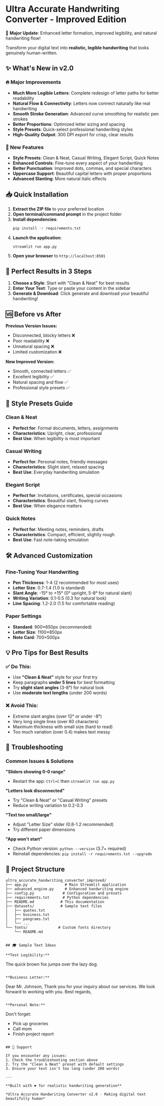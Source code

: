 # Ultra Accurate Handwriting Converter - Improved Edition

🎯 **Major Update**: Enhanced letter formation, improved legibility, and natural handwriting flow!

Transform your digital text into **realistic, legible handwriting** that looks genuinely human-written.

## ✨ What's New in v2.0

### 🔥 Major Improvements
- **Much More Legible Letters**: Complete redesign of letter paths for better readability
- **Natural Flow & Connectivity**: Letters now connect naturally like real handwriting  
- **Smooth Stroke Generation**: Advanced curve smoothing for realistic pen strokes
- **Better Proportions**: Optimized letter sizing and spacing
- **Style Presets**: Quick-select professional handwriting styles
- **High-Quality Output**: 300 DPI export for crisp, clear results

### 🎨 New Features
- **Style Presets**: Clean & Neat, Casual Writing, Elegant Script, Quick Notes
- **Enhanced Controls**: Fine-tune every aspect of your handwriting
- **Better Punctuation**: Improved dots, commas, and special characters
- **Uppercase Support**: Beautiful capital letters with proper proportions
- **Advanced Slanting**: More natural italic effects

## 📥 Quick Installation

1. **Extract the ZIP file** to your preferred location
2. **Open terminal/command prompt** in the project folder
3. **Install dependencies**:
   ```bash
   pip install -r requirements.txt
   ```
4. **Launch the application**:
   ```bash
   streamlit run app.py
   ```
5. **Open your browser** to `http://localhost:8501`

## 🎯 Perfect Results in 3 Steps

1. **Choose a Style**: Start with "Clean & Neat" for best results
2. **Enter Your Text**: Type or paste your content in the sidebar
3. **Generate & Download**: Click generate and download your beautiful handwriting!

## 🆚 Before vs After

**Previous Version Issues:**
- Disconnected, blocky letters ❌
- Poor readability ❌  
- Unnatural spacing ❌
- Limited customization ❌

**New Improved Version:**
- Smooth, connected letters ✅
- Excellent legibility ✅
- Natural spacing and flow ✅
- Professional style presets ✅

## 🎨 Style Presets Guide

### Clean & Neat
- **Perfect for**: Formal documents, letters, assignments
- **Characteristics**: Upright, clear, professional
- **Best Use**: When legibility is most important

### Casual Writing  
- **Perfect for**: Personal notes, friendly messages
- **Characteristics**: Slight slant, relaxed spacing
- **Best Use**: Everyday handwriting simulation

### Elegant Script
- **Perfect for**: Invitations, certificates, special occasions  
- **Characteristics**: Beautiful slant, flowing curves
- **Best Use**: When elegance matters

### Quick Notes
- **Perfect for**: Meeting notes, reminders, drafts
- **Characteristics**: Compact, efficient, slightly rough
- **Best Use**: Fast note-taking simulation

## 🛠️ Advanced Customization

### Fine-Tuning Your Handwriting
- **Pen Thickness**: 1-4 (2 recommended for most uses)
- **Letter Size**: 0.7-1.4 (1.0 is standard)
- **Slant Angle**: -15° to +15° (0° upright, 5-8° for natural slant)
- **Writing Variation**: 0.1-0.5 (0.3 for natural look)
- **Line Spacing**: 1.2-2.0 (1.5 for comfortable reading)

### Paper Settings
- **Standard**: 900×650px (recommended)
- **Letter Size**: 1100×850px
- **Note Card**: 700×500px

## 💡 Pro Tips for Best Results

### ✅ Do This:
- Use **"Clean & Neat"** style for your first try
- Keep paragraphs **under 5 lines** for best formatting
- Try **slight slant angles** (3-8°) for natural look
- Use **moderate text lengths** (under 200 words)

### ❌ Avoid This:
- Extreme slant angles (over 12° or under -8°)
- Very long single lines (over 60 characters)
- Maximum thickness with small size (hard to read)
- Too much variation (over 0.4) makes text messy

## 🔧 Troubleshooting

### Common Issues & Solutions

**"Sliders showing 0-0 range"**
- Restart the app: `Ctrl+C` then `streamlit run app.py`

**"Letters look disconnected"**  
- Try "Clean & Neat" or "Casual Writing" presets
- Reduce writing variation to 0.2-0.3

**"Text too small/large"**
- Adjust "Letter Size" slider (0.8-1.2 recommended)
- Try different paper dimensions

**"App won't start"**
- Check Python version: `python --version` (3.7+ required)
- Reinstall dependencies: `pip install -r requirements.txt --upgrade`

## 📁 Project Structure

```
ultra_accurate_handwriting_converter_improved/
├── app.py                 # Main Streamlit application
├── advanced_engine.py     # Enhanced handwriting engine
├── config.py             # Configuration and presets
├── requirements.txt      # Python dependencies  
├── README.md            # This documentation
├── datasets/            # Sample text files
│   ├── quotes.txt
│   ├── business.txt
│   ├── pangrams.txt
│   └── ...
└── fonts/              # Custom fonts directory
    └── README.md


## 🎓 Sample Text Ideas

**Test Legibility:**
```
The quick brown fox jumps over the lazy dog.
```

**Business Letter:**
```
Dear Mr. Johnson,
Thank you for your inquiry about our services.
We look forward to working with you.
Best regards,
```

**Personal Note:**
```
Don't forget:
- Pick up groceries
- Call mom
- Finish project report
```

## 🤝 Support

If you encounter any issues:
1. Check the troubleshooting section above
2. Try the "Clean & Neat" preset with default settings
3. Ensure your text isn't too long (under 200 words)

---

**Built with ❤️ for realistic handwriting generation**

*Ultra Accurate Handwriting Converter v2.0 - Making digital text beautifully human*
